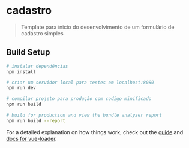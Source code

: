 # cadastro

> Template para ínicio do desenvolvimento de um formulário de cadastro simples

## Build Setup

``` bash
# instalar dependências
npm install

# criar um servidor local para testes em localhost:8080
npm run dev

# compilar projeto para produção com codigo minificado
npm run build

# build for production and view the bundle analyzer report
npm run build --report
```

For a detailed explanation on how things work, check out the [guide](http://vuejs-templates.github.io/webpack/) and [docs for vue-loader](http://vuejs.github.io/vue-loader).
